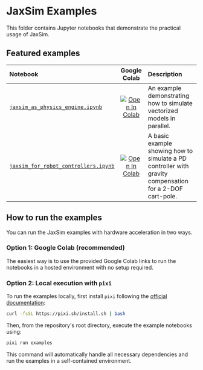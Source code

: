 # JaxSim Examples

This folder contains Jupyter notebooks that demonstrate the practical usage of JaxSim.

## Featured examples

| Notebook | Google Colab | Description |
| :--- | :---: | :--- |
| [`jaxsim_as_physics_engine.ipynb`](./jaxsim_as_physics_engine.ipynb) | [![Open In Colab][colab_badge]][ipynb_jaxsim_as_physics_engine] | An example demonstrating how to simulate vectorized models in parallel. |
| [`jaxsim_for_robot_controllers.ipynb`](./jaxsim_for_robot_controllers.ipynb) | [![Open In Colab][colab_badge]][ipynb_jaxsim_closed_loop] | A basic example showing how to simulate a PD controller with gravity compensation for a 2-DOF cart-pole. |

[colab_badge]: https://colab.research.google.com/assets/colab-badge.svg
[ipynb_jaxsim_closed_loop]: https://colab.research.google.com/github/ami-iit/jaxsim/blob/main/examples/jaxsim_for_robot_controllers.ipynb
[ipynb_jaxsim_as_physics_engine]: https://colab.research.google.com/github/ami-iit/jaxsim/blob/main/examples/jaxsim_as_physics_engine.ipynb

## How to run the examples

You can run the JaxSim examples with hardware acceleration in two ways.

### Option 1: Google Colab (recommended)

The easiest way is to use the provided Google Colab links to run the notebooks in a hosted environment
with no setup required.

### Option 2: Local execution with `pixi`

To run the examples locally, first install `pixi` following the [official documentation][pixi_installation]:

[pixi_installation]: https://pixi.sh/#installation

```bash
curl -fsSL https://pixi.sh/install.sh | bash
```

Then, from the repository's root directory, execute the example notebooks using:

```bash
pixi run examples
```

This command will automatically handle all necessary dependencies and run the examples in a self-contained environment.
